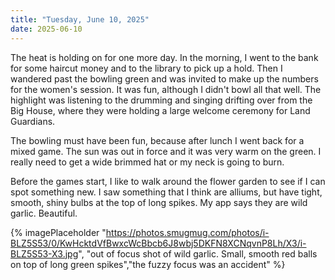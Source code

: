 ```yaml
---
title: "Tuesday, June 10, 2025"
date: 2025-06-10
---
```


The heat is holding on for one more day.  In the morning, I went to the bank for some haircut money and to the library to pick up a hold.  Then I wandered past the bowling green and was invited to make up the numbers for the women's session.  It was fun, although I didn't bowl all that well.  The highlight was listening to the drumming and singing drifting over from the Big House, where they were holding a large welcome ceremony for Land Guardians. 

The bowling must have been fun, because after lunch I went back for a mixed game.  The sun was out in force and it was very warm on the green. I really need to get a wide brimmed hat or my neck is going to burn.

Before the games start, I like to walk around the flower garden to see if I can spot something new.  I saw something that I think are alliums, but have tight, smooth, shiny bulbs at the top of long spikes.  My app says they are wild garlic.  Beautiful.

{% imagePlaceholder "https://photos.smugmug.com/photos/i-BLZ5S53/0/KwHcktdVfBwxcWcBbcb6J8wbj5DKFN8XCNqvnP8Lh/X3/i-BLZ5S53-X3.jpg", "out of focus shot of wild garlic.  Small, smooth red balls on top of long green spikes","the fuzzy focus was an accident" %}

